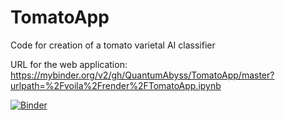 # TomatoApp
Code for creation of a tomato varietal AI classifier

URL for the web application:
https://mybinder.org/v2/gh/QuantumAbyss/TomatoApp/master?urlpath=%2Fvoila%2Frender%2FTomatoApp.ipynb

[![Binder](https://mybinder.org/badge_logo.svg)](https://mybinder.org/v2/gh/QuantumAbyss/TomatoApp/master?urlpath=%2Fvoila%2Frender%2FTomatoApp.ipynb)

